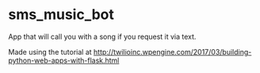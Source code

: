 # sms_music_bot

App that will call you with a song if you request it via text.

Made using the tutorial at http://twilioinc.wpengine.com/2017/03/building-python-web-apps-with-flask.html
